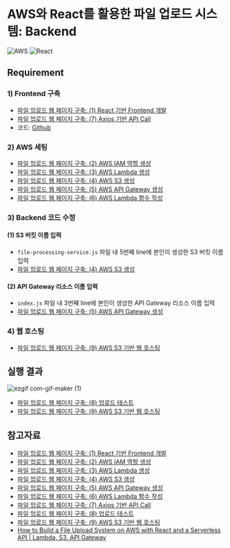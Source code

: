 # AWS와 React를 활용한 파일 업로드 시스템: Backend
![AWS](https://img.shields.io/badge/AWS-%23FF9900.svg?style=for-the-badge&logo=amazon-aws&logoColor=white)
![React](https://img.shields.io/badge/react-%2320232a.svg?style=for-the-badge&logo=react&logoColor=%2361DAFB)

## Requirement
### 1) Frontend 구축
- [파일 업로드 웹 페이지 구축: (1) React 기반 Frontend 개발](https://heytech.tistory.com/403)
- [파일 업로드 웹 페이지 구축: (7) Axios 기반 API Call](https://heytech.tistory.com/409)
- 코드: [Github](https://github.com/park-gb/file-uploader-frontend)

### 2) AWS 세팅
- [파일 업로드 웹 페이지 구축: (2) AWS IAM 역할 생성](https://heytech.tistory.com/404)
- [파일 업로드 웹 페이지 구축: (3) AWS Lambda 생성](https://heytech.tistory.com/405)
- [파일 업로드 웹 페이지 구축: (4) AWS S3 생성](https://heytech.tistory.com/406)
- [파일 업로드 웹 페이지 구축: (5) AWS API Gateway 생성](https://heytech.tistory.com/407)
- [파일 업로드 웹 페이지 구축: (6) AWS Lambda 함수 작성](https://heytech.tistory.com/408)

### 3) Backend 코드 수정
#### (1) S3 버킷 이름 입력
- ```file-processing-service.js``` 파일 내 5번째 line에 본인이 생성한 S3 버킷 이름 입력
- [파일 업로드 웹 페이지 구축: (4) AWS S3 생성](https://heytech.tistory.com/406)

#### (2) API Gateway 리소스 이름 입력
- ```index.js``` 파일 내 3번째 line에 본인이 생성한 API Gateway 리소스 이름 입력
- [파일 업로드 웹 페이지 구축: (5) AWS API Gateway 생성](https://heytech.tistory.com/407)

### 4) 웹 호스팅
- [파일 업로드 웹 페이지 구축: (9) AWS S3 기반 웹 호스팅](https://heytech.tistory.com/411)

## 실행 결과
![ezgif com-gif-maker (1)](https://user-images.githubusercontent.com/80144296/172520734-66186f43-512a-453d-8bd9-59233444111e.gif)

- [파일 업로드 웹 페이지 구축: (8) 업로드 테스트](https://heytech.tistory.com/410)
- [파일 업로드 웹 페이지 구축: (9) AWS S3 기반 웹 호스팅](https://heytech.tistory.com/411)

## 참고자료
- [파일 업로드 웹 페이지 구축: (1) React 기반 Frontend 개발](https://heytech.tistory.com/403)
- [파일 업로드 웹 페이지 구축: (2) AWS IAM 역할 생성](https://heytech.tistory.com/404)
- [파일 업로드 웹 페이지 구축: (3) AWS Lambda 생성](https://heytech.tistory.com/405)
- [파일 업로드 웹 페이지 구축: (4) AWS S3 생성](https://heytech.tistory.com/406)
- [파일 업로드 웹 페이지 구축: (5) AWS API Gateway 생성](https://heytech.tistory.com/407)
- [파일 업로드 웹 페이지 구축: (6) AWS Lambda 함수 작성](https://heytech.tistory.com/408)
- [파일 업로드 웹 페이지 구축: (7) Axios 기반 API Call](https://heytech.tistory.com/409)
- [파일 업로드 웹 페이지 구축: (8) 업로드 테스트](https://heytech.tistory.com/410)
- [파일 업로드 웹 페이지 구축: (9) AWS S3 기반 웹 호스팅](https://heytech.tistory.com/411)
- [How to Build a File Upload System on AWS with React and a Serverless API | Lambda, S3, API Gateway](https://www.youtube.com/watch?v=IgAE-ycnb94)
